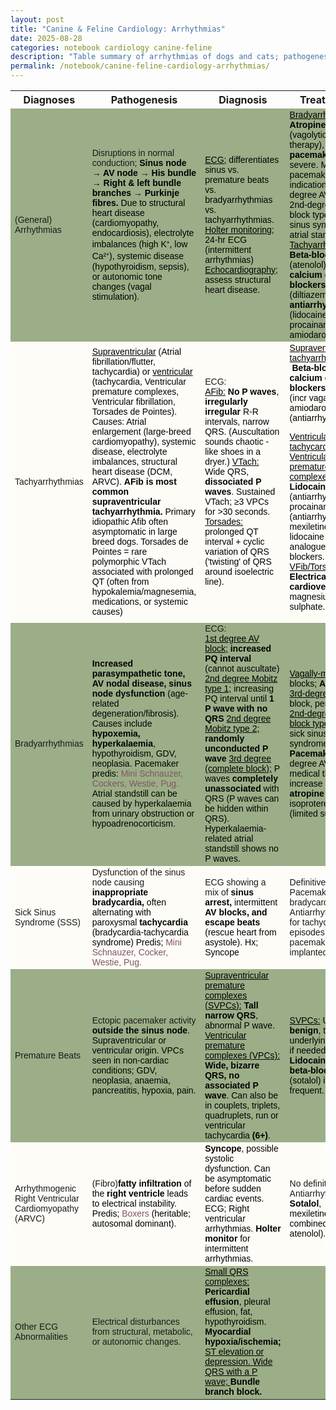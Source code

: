 ```yaml
---
layout: post
title: "Canine & Feline Cardiology: Arrhythmias"
date: 2025-08-28
categories: notebook cardiology canine-feline
description: "Table summary of arrhythmias of dogs and cats; pathogenesis, diagnostics, treatment, and prognosis."
permalink: /notebook/canine-feline-cardiology-arrhythmias/
---
```


<div class="prose max-w-none"><table border="0" cellpadding="0" cellspacing="0" style="border-collapse:
 collapse;table-layout:fixed">
<col style=""/>
<col span="3" style=""/>
<col style=""/>
<tr height="27" style="height:20.0pt">
<th>Diagnoses</th>
<th>Pathogenesis</th>
<th>Diagnosis</th>
<th>Treatment</th>
<th>Prognosis</th>
</tr>
<tr height="213" style="height:160.0pt">
<td align="left" class="xl65" style="background:#9BAE87; font-size:14px; font-family:'Aptos Narrow', sans-serif">(General) Arrhythmias</td>
<td align="left" class="xl65" style="background:#9BAE87; font-size:14px; font-family:'Aptos Narrow', sans-serif">Disruptions in normal
  conduction; <span style="color:#000000; font-size:14px; font-weight:bold; text-decoration:none;">Sinus node → AV node → His bundle → Right
  &amp; left bundle branches → Purkinje fibres.</span><span style="color:#000000; font-size:14px; font-weight:400; text-decoration:none;">
    Due to structural heart disease (cardiomyopathy, endocardiosis),
  electrolyte imbalances (high K⁺, low Ca²⁺), systemic disease (hypothyroidism,
  sepsis), or autonomic tone changes (vagal stimulation).</span></td>
<td align="left" class="xl65" style="background:#9BAE87; font-size:14px; font-family:'Aptos Narrow', sans-serif"><span style="color:#000000; font-size:14px; font-weight:400; text-decoration:underline;">ECG;</span><span style="color:#000000; font-size:14px; font-weight:400; text-decoration:none;"> differentiates sinus vs. premature beats vs. bradyarrhythmias
  vs. tachyarrhythmias.
</span><span style="color:#000000; font-size:14px; font-weight:400; text-decoration:underline;">Holter monitoring;</span><span style="color:#000000; font-size:14px; font-weight:400; text-decoration:none;">
  24-hr ECG (intermittent arrhythmias)</span><span style="color:#000000; font-size:14px; font-weight:bold; text-decoration:none;">
</span><span style="color:#000000; font-size:14px; font-weight:400; text-decoration:underline;">Echocardiography;</span><span style="color:#000000; font-size:14px; font-weight:400; text-decoration:none;">
  assess structural heart disease.</span></td>
<td align="left" class="xl65" style="background:#9BAE87; font-size:14px; font-family:'Aptos Narrow', sans-serif"><span style="color:#000000; font-size:14px; font-weight:400; text-decoration:underline;">Bradyarrhythmias</span><span style="color:#000000; font-size:14px; font-weight:400; text-decoration:none;">: </span><span style="color:#000000; font-size:14px; font-weight:bold; text-decoration:none;">Atropine</span><span style="color:#000000; font-size:14px; font-weight:400; text-decoration:none;">
  (vagolytic therapy), </span><span style="color:#000000; font-size:14px; font-weight:bold; text-decoration:none;">pacemaker</span><span style="color:#000000; font-size:14px; font-weight:400; text-decoration:none;"> if severe.
    Main pacemaker indications: 3rd-degree AV block, 2nd-degree AV block type
  II, sick sinus syndrome, atrial standstill.
</span><span style="color:#000000; font-size:14px; font-weight:400; text-decoration:underline;">Tachyarrhythmias</span><span style="color:#000000; font-size:14px; font-weight:400; text-decoration:none;">: </span><span style="color:#000000; font-size:14px; font-weight:bold; text-decoration:none;">Beta-blockers</span><span style="color:#000000; font-size:14px; font-weight:400; text-decoration:none;"> (atenolol), </span><span style="color:#000000; font-size:14px; font-weight:bold; text-decoration:none;">calcium channel blockers</span><span style="color:#000000; font-size:14px; font-weight:400; text-decoration:none;">
  (diltiazem), </span><span style="color:#000000; font-size:14px; font-weight:bold; text-decoration:none;">antiarrhythmics</span><span style="color:#000000; font-size:14px; font-weight:400; text-decoration:none;"> (lidocaine, procainamide, amiodarone).</span></td>
<td align="left" class="xl65" style="background:#9BAE87; font-size:14px; font-family:'Aptos Narrow', sans-serif">Variable. Some benign
  (respiratory sinus arrhythmia), others indicate severe underlying disease
  (3rd-degree AV block, ventricular fibrillation).</td>
</tr>
<tr height="320" style="height:240.0pt">
<td align="left" class="xl67" style="background:#FDFCF7; font-size:14px; font-family:'Aptos Narrow', sans-serif">Tachyarrhythmias</td>
<td align="left" class="xl67" style="background:#FDFCF7; font-size:14px; font-family:'Aptos Narrow', sans-serif"><span style="color:#000000; font-size:14px; font-weight:400; text-decoration:underline;">Supraventricular</span><span style="color:#000000; font-size:14px; font-weight:400; text-decoration:none;"> (Atrial fibrillation/flutter, tachycardia) or </span><span style="color:#000000; font-size:14px; font-weight:400; text-decoration:underline;">ventricular</span><span style="color:#000000; font-size:14px; font-weight:400; text-decoration:none;"> (tachycardia,
  Ventricular premature complexes, Ventricular fibrillation, Torsades de
  Pointes).
    Causes: Atrial enlargement (large-breed cardiomyopathy), systemic disease,
  electrolyte imbalances, structural heart disease (DCM, ARVC).
</span><span style="color:#000000; font-size:14px; font-weight:bold; text-decoration:none;">AFib is most common supraventricular
  tachyarrhythmia. </span><span style="color:#000000; font-size:14px; font-weight:400; text-decoration:none;">Primary idiopathic Afib often
  asymptomatic in large breed dogs.
    Torsades de Pointes = rare polymorphic VTach associated with prolonged QT
  (often from hypokalemia/magnesemia, medications, or systemic causes)</span></td>
<td align="left" class="xl67" style="background:#FDFCF7; font-size:14px; font-family:'Aptos Narrow', sans-serif">ECG:<br/>
<span style="color:#000000; font-size:14px; font-weight:400; text-decoration:underline;">AFib:</span><span style="color:#000000; font-size:14px; font-weight:400; text-decoration:none;"> </span><span style="color:#000000; font-size:14px; font-weight:bold; text-decoration:none;">No P waves</span><span style="color:#000000; font-size:14px; font-weight:400; text-decoration:none;">, </span><span style="color:#000000; font-size:14px; font-weight:bold; text-decoration:none;">irregularly irregular</span><span style="color:#000000; font-size:14px; font-weight:400; text-decoration:none;"> R-R intervals,
  narrow QRS. (Auscultation sounds chaotic - like shoes in a dryer.)
</span><span style="color:#000000; font-size:14px; font-weight:400; text-decoration:underline;">VTach:</span><span style="color:#000000; font-size:14px; font-weight:400; text-decoration:none;"> Wide QRS, </span><span style="color:#000000; font-size:14px; font-weight:bold; text-decoration:none;">dissociated P waves</span><span style="color:#000000; font-size:14px; font-weight:400; text-decoration:none;">. Sustained
  VTach; ≥3 VPCs for &gt;30 seconds.
</span><span style="color:#000000; font-size:14px; font-weight:400; text-decoration:underline;">Torsades:</span><span style="color:#000000; font-size:14px; font-weight:400; text-decoration:none;"> prolonged
  QT interval + cyclic variation of QRS ('twisting' of QRS around isoelectric
  line).</span></td>
<td align="left" class="xl67" style="background:#FDFCF7; font-size:14px; font-family:'Aptos Narrow', sans-serif"><span style="color:#000000; font-size:14px; font-weight:400; text-decoration:underline;">Supraventricular
  tachyarrhythmias</span><span style="color:#000000; font-size:14px; font-weight:400; text-decoration:none;">: </span><span style="color:#000000; font-size:14px; font-weight:bold; text-decoration:none;"> Beta-blockers, calcium channel blockers</span><span style="color:#000000; font-size:14px; font-weight:400; text-decoration:none;">, digoxin (incr vagal tone), amiodarone (antiarrhythmic).
  
</span><span style="color:#000000; font-size:14px; font-weight:400; text-decoration:underline;">Ventricular tachycardia and Ventricular
  premature complexes:</span><span style="color:#000000; font-size:14px; font-weight:400; text-decoration:none;"> </span><span style="color:#000000; font-size:14px; font-weight:bold; text-decoration:none;">Lidocaine</span><span style="color:#000000; font-size:14px; font-weight:400; text-decoration:none;"> (antiarrhythmic), procainamide (antiarrhythmic), mexiletine
  (oral lidocaine analogue), beta-blockers.
</span><span style="color:#000000; font-size:14px; font-weight:400; text-decoration:underline;">VFib/Torsades:</span><span style="color:#000000; font-size:14px; font-weight:400; text-decoration:none;"> </span><span style="color:#000000; font-size:14px; font-weight:bold; text-decoration:none;">Electrical cardioversion</span><span style="color:#000000; font-size:14px; font-weight:400; text-decoration:none;">, IV
  magnesium sulphate.</span></td>
<td align="left" class="xl67" style="background:#FDFCF7; font-size:14px; font-family:'Aptos Narrow', sans-serif"><span style="color:#000000; font-size:14px; font-weight:400; text-decoration:underline;">AFib:</span><span style="color:#000000; font-size:14px; font-weight:400; text-decoration:none;"> Manageable but usually </span><span style="color:#000000; font-size:14px; font-weight:bold; text-decoration:none;">secondary to
  heart disease.</span><span style="color:#000000; font-size:14px; font-weight:400; text-decoration:none;">
</span><span style="color:#000000; font-size:14px; font-weight:400; text-decoration:underline;">VFib:</span><span style="color:#000000; font-size:14px; font-weight:400; text-decoration:none;"> </span><span style="color:#000000; font-size:14px; font-weight:bold; text-decoration:none;">Fatal</span><span style="color:#000000; font-size:14px; font-weight:400; text-decoration:none;"> if untreated.
</span><span style="color:#000000; font-size:14px; font-weight:400; text-decoration:underline;">Torsades</span><span style="color:#000000; font-size:14px; font-weight:400; text-decoration:none;">: Treatable
  if underlying cause (e.g. hypokalaemia) is corrected</span></td>
</tr>
<tr height="267" style="height:200.0pt">
<td align="left" class="xl65" style="background:#9BAE87; font-size:14px; font-family:'Aptos Narrow', sans-serif">Bradyarrhythmias</td>
<td align="left" class="xl65" style="background:#9BAE87; font-size:14px; font-family:'Aptos Narrow', sans-serif"><span style="color:#000000; font-size:14px; font-weight:bold; text-decoration:none;">Increased
  parasympathetic tone, AV nodal disease, sinus node dysfunction</span><span style="color:#000000; font-size:14px; font-weight:400; text-decoration:none;"> (age-related degeneration/fibrosis).
    Causes include </span><span style="color:#000000; font-size:14px; font-weight:bold; text-decoration:none;">hypoxemia, hyperkalaemia</span><span style="color:#000000; font-size:14px; font-weight:400; text-decoration:none;">, hypothyroidism, GDV, neoplasia.
    Pacemaker predis: </span><span style="color:#805463; font-size:14px; font-weight:400; text-decoration:none;">Mini Schnauzer, Cockers,
  Westie, Pug.
</span><span style="color:#000000; font-size:14px; font-weight:400; text-decoration:none;">Atrial standstill can be caused by hyperkalaemia
  from urinary obstruction or hypoadrenocorticism.</span></td>
<td align="left" class="xl65" style="background:#9BAE87; font-size:14px; font-family:'Aptos Narrow', sans-serif">ECG:<br/>
<span style="color:#000000; font-size:14px; font-weight:400; text-decoration:underline;">1st degree AV block;</span><span style="color:#000000; font-size:14px; font-weight:400; text-decoration:none;"> </span><span style="color:#000000; font-size:14px; font-weight:bold; text-decoration:none;">increased PQ interval</span><span style="color:#000000; font-size:14px; font-weight:400; text-decoration:none;"> (cannot
  auscultate) 
</span><span style="color:#000000; font-size:14px; font-weight:400; text-decoration:underline;">2nd degree Mobitz type 1;</span><span style="color:#000000; font-size:14px; font-weight:400; text-decoration:none;"> increasing PQ interval until </span><span style="color:#000000; font-size:14px; font-weight:bold; text-decoration:none;">1 P
  wave with no QRS</span><span style="color:#000000; font-size:14px; font-weight:400; text-decoration:none;">
</span><span style="color:#000000; font-size:14px; font-weight:400; text-decoration:underline;">2nd degree Mobitz type 2;</span><span style="color:#000000; font-size:14px; font-weight:bold; text-decoration:none;"> randomly unconducted P wave</span><span style="color:#000000; font-size:14px; font-weight:400; text-decoration:none;">
</span><span style="color:#000000; font-size:14px; font-weight:400; text-decoration:underline;">3rd degree (complete block);</span><span style="color:#000000; font-size:14px; font-weight:400; text-decoration:none;"> P waves </span><span style="color:#000000; font-size:14px; font-weight:bold; text-decoration:none;">completely unassociated</span><span style="color:#000000; font-size:14px; font-weight:400; text-decoration:none;"> with QRS (P waves can be hidden within QRS).
    Hyperkalaemia-related atrial standstill shows no P waves.</span></td>
<td align="left" class="xl65" style="background:#9BAE87; font-size:14px; font-family:'Aptos Narrow', sans-serif"><span style="color:#000000; font-size:14px; font-weight:400; text-decoration:underline;">Vagally-mediated</span><span style="color:#000000; font-size:14px; font-weight:400; text-decoration:none;"> blocks; </span><span style="color:#000000; font-size:14px; font-weight:bold; text-decoration:none;">Atropine</span><span style="color:#000000; font-size:14px; font-weight:400; text-decoration:none;">.
</span><span style="color:#000000; font-size:14px; font-weight:400; text-decoration:underline;">3rd-degree</span><span style="color:#000000; font-size:14px; font-weight:400; text-decoration:none;"> AV block,
  persistent </span><span style="color:#000000; font-size:14px; font-weight:400; text-decoration:underline;">2nd-degree AV block type II</span><span style="color:#000000; font-size:14px; font-weight:400; text-decoration:none;"> (or sick sinus syndrome); </span><span style="color:#000000; font-size:14px; font-weight:bold; text-decoration:none;">Pacemaker</span><span style="color:#000000; font-size:14px; font-weight:400; text-decoration:none;">.
    3rd degree AV block medical therapy; increase HR with </span><span style="color:#000000; font-size:14px; font-weight:bold; text-decoration:none;">atropine</span><span style="color:#000000; font-size:14px; font-weight:400; text-decoration:none;"> or isoproterenol (limited
  success).</span></td>
<td align="left" class="xl65" style="background:#9BAE87; font-size:14px; font-family:'Aptos Narrow', sans-serif">Good if vagally
  mediated (resolves with atropine).<br/>
    Pacemaker improves prognosis for bradyarrhythmias.<br/>
    Poor without pacemaker for 3rd-degree AV block.</td>
</tr>
<tr height="107" style="height:80.0pt">
<td align="left" class="xl67" style="background:#FDFCF7; font-size:14px; font-family:'Aptos Narrow', sans-serif">Sick Sinus Syndrome (SSS)</td>
<td align="left" class="xl67" style="background:#FDFCF7; font-size:14px; font-family:'Aptos Narrow', sans-serif">Dysfunction of the
  sinus node causing <span style="color:#000000; font-size:14px; font-weight:bold; text-decoration:none;">inappropriate bradycardia,</span><span style="color:#000000; font-size:14px; font-weight:400; text-decoration:none;"> often alternating with paroxysmal </span><span style="color:#000000; font-size:14px; font-weight:bold; text-decoration:none;">tachycardia
  </span><span style="color:#000000; font-size:14px; font-weight:400; text-decoration:none;">(bradycardia-tachycardia syndrome)
    Predis; </span><span style="color:#805463; font-size:14px; font-weight:400; text-decoration:none;">Mini Schnauzer, Cocker, Westie, Pug.</span></td>
<td align="left" class="xl67" style="background:#FDFCF7; font-size:14px; font-family:'Aptos Narrow', sans-serif">ECG showing a mix of <span style="color:#000000; font-size:14px; font-weight:bold; text-decoration:none;">sinus arrest, </span><span style="color:#000000; font-size:14px; font-weight:400; text-decoration:none;">intermittent</span><span style="color:#000000; font-size:14px; font-weight:bold; text-decoration:none;"> AV blocks, and escape beats</span><span style="color:#000000; font-size:14px; font-weight:400; text-decoration:none;"> (rescue
  heart from asystole).
    Hx; Syncope</span></td>
<td align="left" class="xl67" style="background:#FDFCF7; font-size:14px; font-family:'Aptos Narrow', sans-serif">Definitive; Pacemaker
  for bradycardia.<br/>
    Antiarrhythmics for tachycardic episodes after pacemaker implanted.</td>
<td align="left" class="xl67" style="background:#FDFCF7; font-size:14px; font-family:'Aptos Narrow', sans-serif">Good with pacemaker.</td>
</tr>
<tr height="133" style="height:100.0pt">
<td align="left" class="xl65" style="background:#9BAE87; font-size:14px; font-family:'Aptos Narrow', sans-serif">Premature Beats</td>
<td align="left" class="xl65" style="background:#9BAE87; font-size:14px; font-family:'Aptos Narrow', sans-serif">Ectopic pacemaker
  activity <span style="color:#000000; font-size:14px; font-weight:bold; text-decoration:none;">outside the sinus node</span><span style="color:#000000; font-size:14px; font-weight:400; text-decoration:none;">.
    Supraventricular or ventricular origin.
    VPCs seen in non-cardiac conditions; GDV, neoplasia, anaemia, pancreatitis,
  hypoxia, pain.</span></td>
<td align="left" class="xl65" style="background:#9BAE87; font-size:14px; font-family:'Aptos Narrow', sans-serif"><span style="color:#000000; font-size:14px; font-weight:400; text-decoration:underline;">Supraventricular
  premature complexes (SVPCs):</span><span style="color:#000000; font-size:14px; font-weight:400; text-decoration:none;"> </span><span style="color:#000000; font-size:14px; font-weight:bold; text-decoration:none;">Tall narrow QRS</span><span style="color:#000000; font-size:14px; font-weight:400; text-decoration:none;">, abnormal P
  wave.
</span><span style="color:#000000; font-size:14px; font-weight:400; text-decoration:underline;">Ventricular premature complexes (VPCs):</span><span style="color:#000000; font-size:14px; font-weight:400; text-decoration:none;"> </span><span style="color:#000000; font-size:14px; font-weight:bold; text-decoration:none;">Wide, bizarre QRS, no associated P
  wave</span><span style="color:#000000; font-size:14px; font-weight:400; text-decoration:none;">. Can also be in couplets, triplets,
  quadruplets, run or ventricular tachycardia </span><span style="color:#000000; font-size:14px; font-weight:bold; text-decoration:none;">(6+)</span><span style="color:#000000; font-size:14px; font-weight:400; text-decoration:none;">.</span></td>
<td align="left" class="xl65" style="background:#9BAE87; font-size:14px; font-family:'Aptos Narrow', sans-serif"><span style="color:#000000; font-size:14px; font-weight:400; text-decoration:underline;">SVPCs:</span><span style="color:#000000; font-size:14px; font-weight:400; text-decoration:none;"> Usually </span><span style="color:#000000; font-size:14px; font-weight:bold; text-decoration:none;">benign</span><span style="color:#000000; font-size:14px; font-weight:400; text-decoration:none;">, treat underlying cause if needed.
</span><span style="color:#000000; font-size:14px; font-weight:400; text-decoration:underline;">VPCs:</span><span style="color:#000000; font-size:14px; font-weight:400; text-decoration:none;"> </span><span style="color:#000000; font-size:14px; font-weight:bold; text-decoration:none;">Lidocaine or beta-blockers</span><span style="color:#000000; font-size:14px; font-weight:400; text-decoration:none;"> (sotalol)
  if frequent.</span></td>
<td align="left" class="xl65" style="background:#9BAE87; font-size:14px; font-family:'Aptos Narrow', sans-serif">SVPCs: Often
  incidental.<br/>
    VPCs: Concerning if frequent or associated with structural disease.</td>
</tr>
<tr height="107" style="height:80.0pt">
<td align="left" class="xl67" style="background:#FDFCF7; font-size:14px; font-family:'Aptos Narrow', sans-serif">Arrhythmogenic Right Ventricular Cardiomyopathy (ARVC)</td>
<td align="left" class="xl67" style="background:#FDFCF7; font-size:14px; font-family:'Aptos Narrow', sans-serif">(Fibro)<span style="color:#000000; font-size:14px; font-weight:bold; text-decoration:none;">fatty infiltration</span><span style="color:#000000; font-size:14px; font-weight:400; text-decoration:none;"> of the </span><span style="color:#000000; font-size:14px; font-weight:bold; text-decoration:none;">right ventricle</span><span style="color:#000000; font-size:14px; font-weight:400; text-decoration:none;"> leads to electrical
  instability.
    Predis; </span><span style="color:#805463; font-size:14px; font-weight:400; text-decoration:none;">Boxers</span><span style="color:#000000; font-size:14px; font-weight:400; text-decoration:none;">
  (heritable; autosomal dominant).</span></td>
<td align="left" class="xl67" style="background:#FDFCF7; font-size:14px; font-family:'Aptos Narrow', sans-serif"><span style="color:#000000; font-size:14px; font-weight:bold; text-decoration:none;">Syncope</span><span style="color:#000000; font-size:14px; font-weight:400; text-decoration:none;">, possible systolic dysfunction. Can be asymptomatic before
  sudden cardiac events.
    ECG; Right ventricular arrhythmias.
</span><span style="color:#000000; font-size:14px; font-weight:bold; text-decoration:none;">Holter monitor</span><span style="color:#000000; font-size:14px; font-weight:400; text-decoration:none;"> for
  intermittent arrhythmias.</span></td>
<td align="left" class="xl67" style="background:#FDFCF7; font-size:14px; font-family:'Aptos Narrow', sans-serif"><br/>
    No definitive cure.<br/>
    Antiarrhythmics: <span style="color:#000000; font-size:14px; font-weight:bold; text-decoration:none;">Sotalol</span><span style="color:#000000; font-size:14px; font-weight:400; text-decoration:none;">,
  mexiletine (often combined with atenolol).</span></td>
<td align="left" class="xl67" style="background:#FDFCF7; font-size:14px; font-family:'Aptos Narrow', sans-serif">High risk of <span style="color:#000000; font-size:14px; font-weight:bold; text-decoration:none;">sudden death</span><span style="color:#000000; font-size:14px; font-weight:400; text-decoration:none;"> due to fatal
  arrhythmias.</span></td>
</tr>
<tr height="107" style="height:80.0pt">
<td align="left" class="xl65" style="background:#9BAE87; font-size:14px; font-family:'Aptos Narrow', sans-serif">Other ECG Abnormalities</td>
<td align="left" class="xl65" style="background:#9BAE87; font-size:14px; font-family:'Aptos Narrow', sans-serif">Electrical
  disturbances from structural, metabolic, or autonomic changes.</td>
<td align="left" class="xl65" style="background:#9BAE87; font-size:14px; font-family:'Aptos Narrow', sans-serif"><span style="color:#000000; font-size:14px; font-weight:400; text-decoration:underline;">Small
  QRS complexes:</span><span style="color:#000000; font-size:14px; font-weight:400; text-decoration:none;"> </span><span style="color:#000000; font-size:14px; font-weight:bold; text-decoration:none;">Pericardial
  effusion</span><span style="color:#000000; font-size:14px; font-weight:400; text-decoration:none;">, pleural effusion, fat,
  hypothyroidism.
</span><span style="color:#000000; font-size:14px; font-weight:bold; text-decoration:none;">Myocardial hypoxia/ischemia;</span><span style="color:#000000; font-size:14px; font-weight:400; text-decoration:underline;"> ST elevation or depression. </span><span style="color:#000000; font-size:14px; font-weight:bold; text-decoration:none;">
</span><span style="color:#000000; font-size:14px; font-weight:400; text-decoration:underline;">Wide QRS with a P wave; </span><span style="color:#000000; font-size:14px; font-weight:bold; text-decoration:none;">Bundle branch block.</span></td>
<td class="xl65" style="background:#9BAE87; font-size:14px; font-family:'Aptos Narrow', sans-serif"> </td>
<td class="xl65" style="background:#9BAE87; font-size:14px; font-family:'Aptos Narrow', sans-serif"> </td>
</tr>
<?if supportMisalignedColumns?>
<tr height="0" style="display:none">
<td style=""></td>
<td style=""></td>
<td style=""></td>
<td style=""></td>
<td style=""></td>
</tr>
<?endif?>
</table></div>
